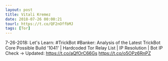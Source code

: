 ```yaml
---
layout: post
title: Vitali Kremez
date: 2018-07-26 00:00:21
tourl: https://t.co/QF2nOffbMJ
tags: [Tor]
---
```

7-26-2018: Let's Learn: #TrickBot #Banker: Analysis of the Latest TrickBot Core Possible Build '1041' | Hardcoded Tor Relay List | IP Resolution | Bot IP Check
-&gt; Updated: https://t.co/aQfOrC66Gs https://t.co/o5OPz6RnPZ